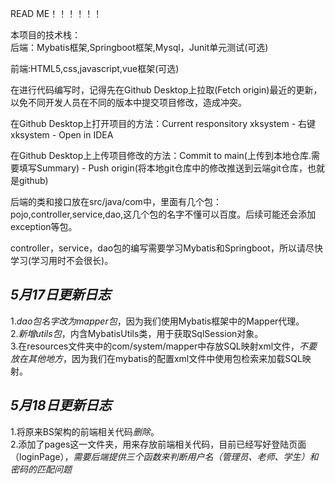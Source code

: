 READ ME！！！！！！  


本项目的技术栈：  
后端：Mybatis框架,Springboot框架,Mysql，Junit单元测试(可选)  

前端:HTML5,css,javascript,vue框架(可选)  

在进行代码编写时，记得先在Github Desktop上拉取(Fetch origin)最近的更新，以免不同开发人员在不同的版本中提交项目修改，造成冲突。  

在Github Desktop上打开项目的方法：Current responsitory xksystem - 右键xksystem - Open in IDEA  

在Github Desktop上上传项目修改的方法：Commit to main(上传到本地仓库.需要填写Summary) - Push origin(将本地git仓库中的修改推送到云端git仓库，也就是github)  


后端的类和接口放在src/java/com中，里面有几个包：pojo,controller,service,dao,这几个包的名字不懂可以百度。后续可能还会添加exception等包。  

controller，service，dao包的编写需要学习Mybatis和Springboot，所以请尽快学习(学习用时不会很长)。  

    
*5月17日更新日志* 
-----------------
1.*dao包名字改为mapper包*，因为我们使用Mybatis框架中的Mapper代理。  
2.*新增utils包*，内含MybatisUtils类，用于获取SqlSession对象。  
3.在resources文件夹中的com/system/mapper中存放SQL映射xml文件，*不要放在其他地方*，因为我们在mybatis的配置xml文件中使用包检索来加载SQL映射。

*5月18日更新日志*
-----------------
1.将原来BS架构的前端相关代码*删除*。    
2.添加了pages这一文件夹，用来存放前端相关代码，目前已经写好登陆页面（loginPage），*需要后端提供三个函数来判断用户名（管理员、老师、学生）和密码的匹配问题*


